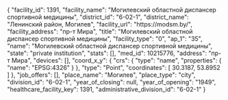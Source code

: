 {
    "facility_id": 1391,
    "facility_name": "Могилевский областной диспансер спортивной медицины",
    "district_id": "6-02-1",
    "district_name": "Ленинский район, Могилев",
    "facility_url": "https:\/\/modsm.by\/",
    "facility_address": "пр-т Мира",
    "title": "Могилевский областной диспансер спортивной медицины",
    "facility_type": "0",
    "ap_1": "35",
    "name": "Могилевский областной диспансер спортивной медицины",
    "state": "private institution",
    "stats": [],
    "med_id": 10215776,
    "address": "пр-т Мира",
    "devices": [],
    "coord_x_y": {
        "crs": {
            "type": "name",
            "properties": {
                "name": "EPSG:4326"
            }
        },
        "type": "Point",
        "coordinates": [
            30.3187,
            53.8952
        ]
    },
    "job_offers": [],
    "place_name": "Могилев",
    "place_type": "city",
    "division_id": "6-02-1",
    "year_of_closing": null,
    "year_of_opening": "1949",
    "healthcare_facility_key": 1391,
    "administrative_division_id": "6-02-1"
}